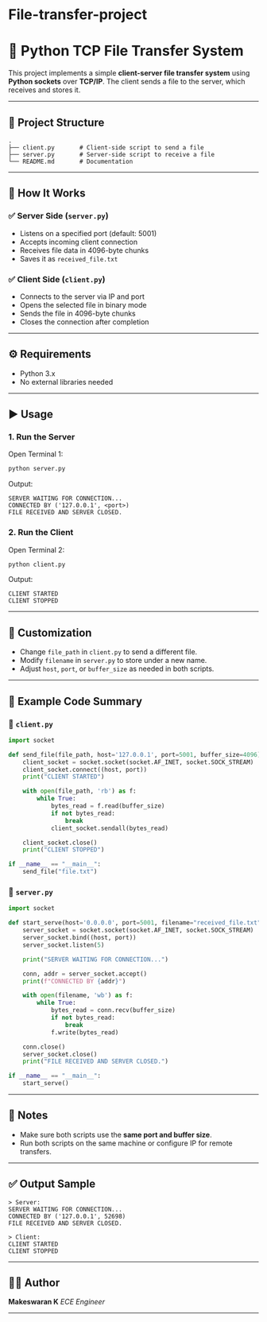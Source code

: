 

# File-transfer-project

# 📁 Python TCP File Transfer System

This project implements a simple **client-server file transfer system** using **Python sockets** over **TCP/IP**. The client sends a file to the server, which receives and stores it.

---

## 🧩 Project Structure

```
.
├── client.py       # Client-side script to send a file
├── server.py       # Server-side script to receive a file
└── README.md       # Documentation
```

---

## 🚀 How It Works

### ✅ Server Side (`server.py`)

* Listens on a specified port (default: 5001)
* Accepts incoming client connection
* Receives file data in 4096-byte chunks
* Saves it as `received_file.txt`

### ✅ Client Side (`client.py`)

* Connects to the server via IP and port
* Opens the selected file in binary mode
* Sends the file in 4096-byte chunks
* Closes the connection after completion

---

## ⚙️ Requirements

* Python 3.x
* No external libraries needed

---

## ▶️ Usage

### 1. Run the Server

Open Terminal 1:

```bash
python server.py
```

Output:

```
SERVER WAITING FOR CONNECTION...
CONNECTED BY ('127.0.0.1', <port>)
FILE RECEIVED AND SERVER CLOSED.
```

### 2. Run the Client

Open Terminal 2:

```bash
python client.py
```

Output:

```
CLIENT STARTED
CLIENT STOPPED
```

---

## 🧠 Customization

* Change `file_path` in `client.py` to send a different file.
* Modify `filename` in `server.py` to store under a new name.
* Adjust `host`, `port`, or `buffer_size` as needed in both scripts.

---

## 📜 Example Code Summary

### 🔹 `client.py`

```python
import socket

def send_file(file_path, host='127.0.0.1', port=5001, buffer_size=4096):
    client_socket = socket.socket(socket.AF_INET, socket.SOCK_STREAM)
    client_socket.connect((host, port))
    print("CLIENT STARTED")

    with open(file_path, 'rb') as f:
        while True:
            bytes_read = f.read(buffer_size)
            if not bytes_read:
                break
            client_socket.sendall(bytes_read)

    client_socket.close()
    print("CLIENT STOPPED")

if __name__ == "__main__":
    send_file("file.txt")
```

### 🔹 `server.py`

```python
import socket

def start_serve(host='0.0.0.0', port=5001, filename="received_file.txt", buffer_size=4096):
    server_socket = socket.socket(socket.AF_INET, socket.SOCK_STREAM)
    server_socket.bind((host, port))
    server_socket.listen(5)

    print("SERVER WAITING FOR CONNECTION...")

    conn, addr = server_socket.accept()
    print(f"CONNECTED BY {addr}")

    with open(filename, 'wb') as f:
        while True:
            bytes_read = conn.recv(buffer_size)
            if not bytes_read:
                break
            f.write(bytes_read)

    conn.close()
    server_socket.close()
    print("FILE RECEIVED AND SERVER CLOSED.")

if __name__ == "__main__":
    start_serve()
```

---

## 📌 Notes

* Make sure both scripts use the **same port and buffer size**.
* Run both scripts on the same machine or configure IP for remote transfers.

---

## ✅ Output Sample

```
> Server:
SERVER WAITING FOR CONNECTION...
CONNECTED BY ('127.0.0.1', 52698)
FILE RECEIVED AND SERVER CLOSED.

> Client:
CLIENT STARTED
CLIENT STOPPED
```

---

## 👨‍💻 Author

**Makeswaran K**
*ECE Engineer*

---

